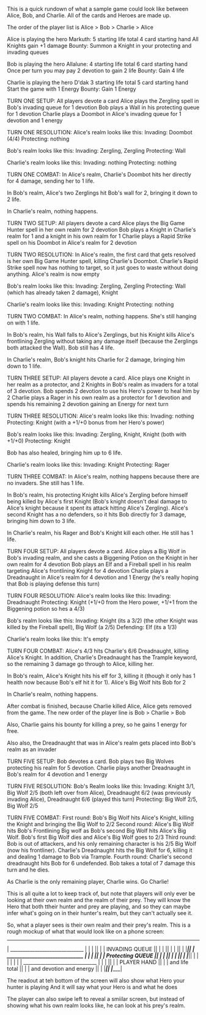 This is a quick rundown of what a sample game could look like between Alice, Bob, and Charlie.
All of the cards and Heroes are made up.

The order of the player list is Alice > Bob > Charlie > Alice

Alice is playing the hero Markuth:
5 starting life total
4 card starting hand
All Knights gain +1 damage
Bounty: Summon a Knight in your protecting and invading queues

Bob is playing the hero Allalune:
4 starting life total
6 card starting hand
Once per turn you may pay 2 devotion to gain 2 life
Bounty: Gain 4 life

Charlie is playing the hero D'dak
3 starting life total
5 card starting hand
Start the game with 1 Energy
Bounty: Gain 1 Energy

TURN ONE SETUP:
All players devote a card
Alice plays the Zergling spell in Bob's invading queue for 1 devotion
Bob plays a Wall in his protecting queue for 1 devotion
Charlie plays a Doombot in Alice's invading queue for 1 devotion and 1 energy

TURN ONE RESOLUTION:
Alice's realm looks like this:
Invading: Doombot (4/4)
Protecting: nothing

Bob's realm looks like this:
Invading: Zergling, Zergling
Protecting: Wall

Charlie's realm looks like this:
Invading: nothing
Protecting: nothing

TURN ONE COMBAT:
In Alice's realm, Charlie's Doombot hits her directly for 4 damage, sending her to 1 life.

In Bob's realm, Alice's two Zerglings hit Bob's wall for 2, bringing it down to 2 life.

In Charlie's realm, nothing happens.

TURN TWO SETUP:
All players devote a card
Alice plays the Big Game Hunter spell in her own realm for 2 devotion
Bob plays a Knight in Charlie's realm for 1 and a knight in his own realm for 1
Charlie plays a Rapid Strike spell on his Doombot in Alice's realm for 2 devotion

TURN TWO RESOLUTION:
In Alice's realm, the first card that gets resolved is her own Big Game Hunter spell, killing Charlie's Doombot.
Charlie's Rapid Strike spell now has nothing to target, so it just goes to waste without doing anything.
Alice's realm is now empty

Bob's realm looks like this:
Invading: Zergling, Zergling
Protecting: Wall (which has already taken 2 damage), Knight

Charlie's realm looks like this:
Invading: Knight
Protecting: nothing

TURN TWO COMBAT:
In Alice's realm, nothing happens. She's still hanging on with 1 life.

In Bob's realm, his Wall falls to Alice's Zerglings, but his Knight kills Alice's frontlining Zergling
without taking any damage itself (because the Zerglings both attacked the Wall). Bob still has 4 life.

In Charlie's realm, Bob's knight hits Charlie for 2 damage, bringing him down to 1 life.

TURN THREE SETUP:
All players devote a card.
Alice plays one Knight in her realm as a protector, and 2 Knights in Bob's realm as invaders for a total of 3 devotion.
Bob spends 2 devotion to use his Hero's power to heal him by 2
Charlie plays a Rager in his own realm as a protector for 1 devotion and spends his remaining 2 devotion gaining an Energy for next turn

TURN THREE RESOLUTION:
Alice's realm looks like this:
Invading: nothing
Protecting: Knight (with a +1/+0 bonus from her Hero's power)

Bob's realm looks like this:
Invading: Zergling, Knight, Knight (both with +1/+0)
Protecting: Knight

Bob has also healed, bringing him up to 6 life.

Charlie's realm looks like this:
Invading: Knight
Protecting: Rager

TURN THREE COMBAT:
In Alice's realm, nothing happens because there are no invaders. She still has 1 life.

In Bob's realm, his protecting Knight kills Alice's Zergling before himself being killed by Alice's first Knight (Bob's knight doesn't
deal damage to Alice's knight because it spent its attack hitting Alice's Zergling). Alice's second Knight has a no defenders, so it
hits Bob directly for 3 damage, bringing him down to 3 life.

In Charlie's realm, his Rager and Bob's Knight kill each other. He still has 1 life.

TURN FOUR SETUP:
All players devote a card.
Alice plays a Big Wolf in Bob's invading realm, and she casts a Biggening Potion on the Knight
in her own realm for 4 devotion
Bob plays an Elf and a Fireball spell in his realm targeting Alice's frontlining Knight for 4 devotion
Charlie plays a Dreadnaught in Alice's realm for 4 devotion and 1 Energy (he's really hoping that Bob is playing defense this turn)

TURN FOUR RESOLUTION:
Alice's realm looks like this:
Invading: Dreadnaught
Protecting: Knight (+1/+0 from the Hero power, +1/+1 from the Biggening potion so hes a 4/3)

Bob's realm looks like this:
Invading: Knight (its a 3/2) (the other Knight was killed by the Fireball spell), Big Wolf (a 2/5)
Defending: Elf (its a 1/3)

Charlie's realm looks like this:
It's empty

TURN FOUR COMBAT:
Alice's 4/3 hits Charlie's 6/6 Dreadnaught, killing Alice's Knight. In addition, Charlie's Dreadnaught
has the Trample keyword, so the remaining 3 damage go through to Alice, killing her.

In Bob's realm, Alice's Knight hits his elf for 3, killing it (though it only has 1 health now because
Bob's elf hit it for 1). Alice's Big Wolf hits Bob for 2

In Charlie's realm, nothing happens.

After combat is finished, because Charlie killed Alice, Alice gets removed from the game. The new order of
the player line is Bob > Charlie > Bob

Also, Charlie gains his bounty for killing a prey, so he gains 1 energy for free.

Also also, the Dreadnaught that was in Alice's realm gets placed into Bob's realm as an invader

TURN FIVE SETUP:
Bob devotes a card.
Bob plays two Big Wolves protecting his realm for 5 devotion.
Charlie plays another Dreadnaught in Bob's realm for 4 devotion and 1 energy

TURN FIVE RESOLUTION:
Bob's Realm looks like this:
Invading: Knight 3/1, Big Wolf 2/5 (both left over from Alice), Dreadnaught 6/2 (was previously invading Alice), Dreadnaught 6/6 (played this turn)
Protecting: Big Wolf 2/5, Big Wolf 2/5

TURN FIVE COMBAT:
First round: Bob's Big Wolf hits Alice's Knight, killing the Knight and bringing the Big Wolf to 2/2
Second round: Alice's Big Wolf hits Bob's Frontlining Big wolf as Bob's second Big Wolf hits Alice's Big Wolf.
Bob's first Big Wolf dies and Alice's Big Wolf goes to 2/3
Third round: Bob is out of attackers, and his only remaining character is his 2/5 Big Wolf (now his frontliner).
Charlie's Dreadnaught hits the Big Wolf for 6, killing it and dealing 1 damage to Bob via Trample.
Fourth round: Charlie's second dreadnaught hits Bob for 6 undefended. Bob takes a total of 7 damage this turn
and he dies.

As Charlie is the only remaining player, Charlie wins. Go Charlie!

This is all quite a lot to keep track of, but note that players will only ever be looking at their own realm and
the realm of their prey. They will know the Hero that both ttheir hunter and prey are playing, and so they
can maybe infer what's going on in their hunter's realm, but they can't actually see it.

So, what a player sees is their own realm and their prey's realm. This is a rough mockup of what that would
look like on a phone screen:

_________________________________
| ______________________________ |
| |                             ||
| |   INVADING QUEUE            ||
| |                             ||
| |                             ||
| |_____________________________||
| ______________________________ |
| |                             ||
| |   Protecting QUEUE          ||
| |                             ||
| |                             ||
| |_____________________________||
|                                |
|                                |
|                                |
| ______________________________ |
| |                             ||
| |   PLAYER HAND               ||
| |    and life total           ||
| |  and devotion and energy    ||
| |_____________________________||
|________________________________|

The readout at teh bottom of the screen will also show what Hero your hunter is playing
And it will say what your Hero is and what he does

The player can also swipe left to reveal a smiilar screen, but instead of showing what
his own realm looks like, he can look at his prey's realm.

